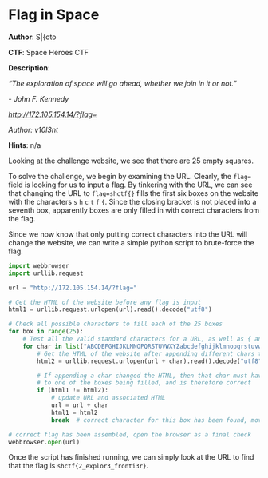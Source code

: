 # Flag in Space
**Author**: S|{oto

**CTF**:  Space Heroes CTF

**Description**: 

*“The exploration of space will go ahead, whether we join in it or not.”*

*- John F. Kennedy*

*http://172.105.154.14/?flag=*

*Author: v10l3nt*

**Hints**: n/a

Looking at the challenge website, we see that there are 25 empty squares.

To solve the challenge, we begin by examining the URL.  Clearly, the `flag=` field is looking for us to input a flag.  By tinkering with the URL, we can see that changing the URL to `flag=shctf{}` fills the first six boxes on the website with the characters `s` `h` `c` `t` `f` `{`.  Since the closing bracket is not placed into a seventh box, apparently boxes are only filled in with correct characters from the flag.

Since we now know that only putting correct characters into the URL will change the website, we can write a simple python script to brute-force the flag.

```python
import webbrowser
import urllib.request

url = "http://172.105.154.14/?flag="

# Get the HTML of the website before any flag is input
html1 = urllib.request.urlopen(url).read().decode("utf8")

# Check all possible characters to fill each of the 25 boxes
for box in range(25):
    # Test all the valid standard characters for a URL, as well as { and }
    for char in list("ABCDEFGHIJKLMNOPQRSTUVWXYZabcdefghijklmnopqrstuvwxyz0123456789-._~:/?#[]@!$&'()*+,;={}"):
        # Get the HTML of the website after appending different chars to the URL
        html2 = urllib.request.urlopen(url + char).read().decode("utf8")

        # If appending a char changed the HTML, then that char must have led
        # to one of the boxes being filled, and is therefore correct
        if (html1 != html2):
            # update URL and associated HTML
            url = url + char
            html1 = html2
            break  # correct character for this box has been found, move to next box

# correct flag has been assembled, open the browser as a final check
webbrowser.open(url)
```

Once the script has finished running, we can simply look at the URL to find that the flag is `shctf{2_explor3_fronti3r}`.
